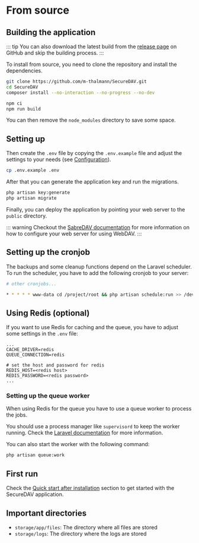 # From source

## Building the application

::: tip
You can also download the latest build from the [release page](https://github.com/m-thalmann/SecureDAV/releases/latest) on GitHub and skip the building process.
:::

To install from source, you need to clone the repository and install the dependencies.

```bash
git clone https://github.com/m-thalmann/SecureDAV.git
cd SecureDAV
composer install --no-interaction --no-progress --no-dev

npm ci
npm run build
```

You can then remove the `node_modules` directory to save some space.

## Setting up

Then create the `.env` file by copying the `.env.example` file and adjust the settings to your needs (see [Configuration](../configuration.md)).

```bash
cp .env.example .env
```

After that you can generate the application key and run the migrations.

```bash
php artisan key:generate
php artisan migrate
```

Finally, you can deploy the application by pointing your web server to the `public` directory.

::: warning
Checkout the [SabreDAV documentation](https://sabre.io/dav/webservers/) for more information on how to configure your web server for using WebDAV.
:::

## Setting up the cronjob

The backups and some cleanup functions depend on the Laravel scheduler. To run the scheduler, you have to add the following cronjob to your server:

```bash title="/etc/crontab"
# other cronjobs...

* * * * * www-data cd /project/root && php artisan schedule:run >> /dev/null 2>&1
```

## Using Redis (optional)

If you want to use Redis for caching and the queue, you have to adjust some settings in the `.env` file:

```bash{2-3,6-7} title=".env"
...
CACHE_DRIVER=redis
QUEUE_CONNECTION=redis

# set the host and password for redis
REDIS_HOST=<redis host>
REDIS_PASSWORD=<redis password>
...
```

### Setting up the queue worker

When using Redis for the queue you have to use a queue worker to process the jobs.

You should use a process manager like `supervisord` to keep the worker running. Check the [Laravel documentation](https://laravel.com/docs/11.x/queues#supervisor-configuration) for more information.

You can also start the worker with the following command:

```bash
php artisan queue:work
```

## First run

Check the [Quick start after installation](../introduction.md#quick-start-after-installation) section to get started with the SecureDAV application.

## Important directories

- `storage/app/files`: The directory where all files are stored
- `storage/logs`: The directory where the logs are stored
